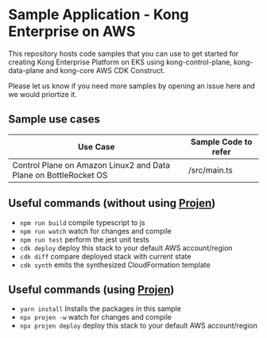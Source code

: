 # Sample Application - Kong Enterprise on AWS

This repository hosts code samples that you can use to get started for creating Kong Enterprise Platform on EKS using kong-control-plane, kong-data-plane and kong-core AWS CDK Construct. 

Please let us know if you need more samples by opening an issue here and we would priortize it.

## Sample use cases

|Use Case | Sample Code to refer  |
--- | --- |
|Control Plane on Amazon Linux2 and Data Plane on BottleRocket OS | /src/main.ts|

## Useful commands (without using [Projen](https://github.com/projen/projen))

 * `npm run build`   compile typescript to js
 * `npm run watch`   watch for changes and compile
 * `npm run test`    perform the jest unit tests
 * `cdk deploy`      deploy this stack to your default AWS account/region
 * `cdk diff`        compare deployed stack with current state
 * `cdk synth`       emits the synthesized CloudFormation template

## Useful commands (using [Projen](https://github.com/projen/projen))

 * `yarn install`       Installs the packages in this sample
 * `npx projen -w`      watch for changes and compile
 * `npx projen deploy`  deploy this stack to your default AWS account/region
